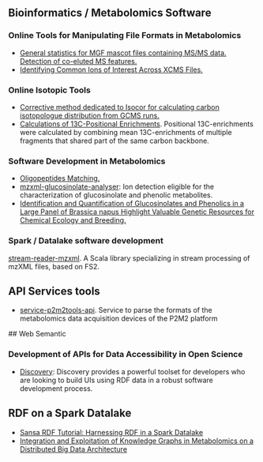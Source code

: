 ## Bioinformatics / Metabolomics Software

### Online Tools for Manipulating File Formats in Metabolomics

- [General statistics for MGF mascot files containing MS/MS data. Detection of co-eluted MS features.](https://p2m2.github.io/mgf-p2m2-tools/)
- [Identifying Common Ions of Interest Across XCMS Files.](https://p2m2.github.io/xcms-p2m2-tools/)

### Online Isotopic Tools

- [Corrective method dedicated to Isocor for calculating carbon isotopologue distribution from GCMS runs.](https://p2m2.github.io/ihm-githubio-gcms2isocor/)
- [Calculations of 13C-Positional Enrichments](https://p2m2.github.io/positional-carbon13-enrichment/). Positional 13C-enrichments were calculated by combining mean 13C-enrichments of multiple fragments that shared part of the same carbon backbone.

### Software Development in Metabolomics

- [Oligopeptides Matching.](https://p2m2.shinyapps.io/oligopeptides_matching/) 
- [mzxml-glucosinolate-analyser](https://github.com/p2m2/mzxml-glucosinolate-analyser): Ion detection eligible for the characterization of glucosinolate and phenolic metabolites. 
- [Identification and Quantification of Glucosinolates and Phenolics in a Large Panel of Brassica napus Highlight Valuable Genetic Resources for Chemical Ecology and Breeding.](https://pubs.acs.org/doi/10.1021/acs.jafc.1c08118)

### Spark / Datalake software development

[stream-reader-mzxml](https://github.com/p2m2/stream-reader-mzxml). A Scala library specializing in stream processing of mzXML files, based on FS2.

## API Services tools

- [service-p2m2tools-api](https://github.com/p2m2/service-p2m2tools-api). Service to parse the formats of the metabolomics data acquisition devices of the P2M2 platform 

## Web Semantic

### Development of APIs for Data Accessibility in Open Science

- [Discovery](https://github.com/p2m2/discovery): Discovery provides a powerful toolset for developers who are looking to build UIs using RDF data in a robust software development process.

## RDF on a Spark Datalake

- [Sansa RDF Tutorial: Harnessing RDF in a Spark Datalake](https://p2m2.github.io/tp-big-data-scala-spark-sansa/)
- [Integration and Exploitation of Knowledge Graphs in Metabolomics on a Distributed Big Data Architecture](https://unh-pfem-gitlab.ara.inrae.fr/metabosemdatalake/msd-database-management)
